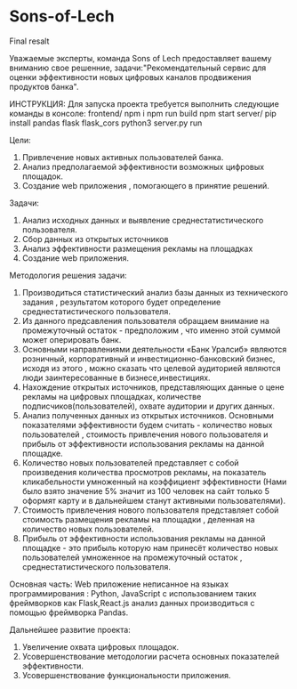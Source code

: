 # Sons-of-Lech
Final resalt


Уважаемые эксперты, команда Sons of Lech предоставляет вашему вниманию свое решенние,
задачи:"Рекомендательный сервис для оценки эффективности новых цифровых каналов продвижения продуктов банка".

ИНСТРУКЦИЯ:
Для запуска проекта требуется выполнить следующие команды в консоле:
    frontend/
       npm i
       npm run build
       npm start
    server/
       pip install pandas flask flask_cors
       python3 server.py run


Цели:
  1. Привлечение новых активных пользователей банка.
  2. Анализ предполагаемой эффективности возможных цифровых площадок.
  3. Создание web приложения , помогающего в принятие решений.

Задачи:
  1. Анализ исходных данных и выявление среднестатистического пользователя.
  2. Сбор данных из открытых источников 
  3. Анализ эффективности размещения рекламы на площадках
  4. Создание web приложения.

Методология решения задачи:
  1. Производиться статистический анализ базы данных из технического задания , результатом которого будет определение
    среднестатистического пользователя.
  2. Из данного предсавления пользователя обращаем внимание на промежуточный остаток  - предположим , что именно этой суммой может оперировать
     банк.
  3. Основными направлениями деятельности «Банк Уралсиб» являются розничный, корпоративный и инвестиционно-банковский бизнес, 
     исходя из этого , можно сказать что целевой аудиторией являются люди заинтересованные в бизнесе,инвестициях.
  4. Нахождение открытых источников, представляющих данные о цене рекламы на цифровых площадках, количестве 
     подписчиков(пользователей), охвате аудитории и других данных.
  5. Анализ полученных данных из открытых источников. Основными показателями эффективности будем считать -
     количество новых пользователей , cтоимость привлечения нового пользователя и  прибыль от эффективности использования 
     рекламы на данной площадке.
  6. Количество новых пользователей представляет с собой произведения количества просмотров рекламы, на показатель кликабельности
     умноженный на коэффициент эффективности (Нами было взято значение 5% значит из 100 человек на сайт только 5 оформят 
     карту и в дальнейшем станут активными пользователями).
  7. Cтоимость привлечения нового пользователя представляет собой стоимость размещения рекламы на площадки , деленная на 
     количество новых пользователей.
  8. Прибыль от эффективности использования рекламы на данной площадке - это прибыль которую нам принесёт количество 
     новых пользователей умноженное на промежуточный остаток , среднестатистического пользователя.

Основная часть:
  Web приложение неписанное на языках программирования : Python, JavaScript с использованием таких  фреймворков как Flask,React.js
  анализ данных производиться с помощью  фреймворка Pandas.

Дальнейшее развитие проекта:
  1. Увеличение охвата цифровых площадок.
  2. Усовершенствование методологии расчета основных показателей эффективности.
  3. Усовершенствование функциональности приложения.

